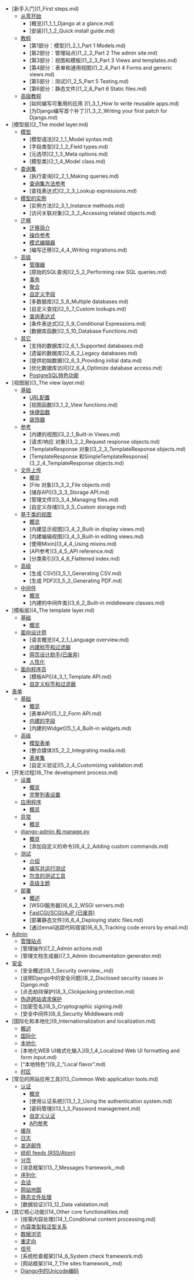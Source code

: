 + [新手入门](1_First steps.md)
  + [从零开始](1_1.md)
    + [概览](1_1_1_Django at a glance.md)
    + [安装](1_1_2_Quick install guide.md)
  + [教程](1_2.md)
    + [第1部分：模型](1_2_1_Part 1 Models.md)
    + [第2部分：管理站点](1_2_2_Part 2 The admin site.md)
    + [第3部分：视图和模板](1_2_3_Part 3 Views and templates.md)
    + [第4部分：表单和通用视图](1_2_4_Part 4 Forms and generic views.md)
    + [第5部分：测试](1_2_5_Part 5 Testing.md)
    + [第6部分：静态文件](1_2_6_Part 6 Static files.md)
  + [高级教程](1_3.md)
    + [如何编写可重用的应用 ](1_3_1_How to write reusable apps.md)
    + [为Django编写首个补丁](1_3_2_Writing your first patch for Django.md)
+ [模型层](2_The model layer.md)
  + [模型](2_1.md)
    + [模型语法](2_1_1_Model syntax.md)
    + [字段类型](2_1_2_Field types.md)
    + [元选项](2_1_3_Meta options.md)
    + [模型类](2_1_4_Model class.md)
  + [查询集](2_2.md)
    + [执行查询](2_2_1_Making queries.md)
    + [查询集方法参考]()
    + [查找表达式](2_2_3_Lookup expressions.md)
  + [模型的实例](2_3.md)
    + [实例方法](2_3_1_Instance methods.md)
    + [访问关联对象](2_3_2_Accessing related objects.md)
  + [迁移](2_4.md)
    + [迁移简介]()
    + [操作参考]()
    + [模式编辑器](2_4_3_SchemaEditor.md)
    + [编写迁移](2_4_4_Writing migrations.md)
  + [高级](2_5.md)
    + [管理器](2_5_1_Manager.md)
    + [原始的SQL查询](2_5_2_Performing raw SQL queries.md)
    + [事务](2_5_3_Transactions.md)
    + [聚合](2_5_4_Aggregation.md)
    + [自定义字段]()
    + [多数据库](2_5_6_Multiple databases.md)
    + [自定义查找](2_5_7_Custom lookups.md)
    + [查询表达式]()
    + [条件表达式](2_5_9_Conditional Expressions.md)
    + [数据库函数](2_5_10_Database Functions.md)
  + [其它](2_6.md)
    + [支持的数据库](2_6_1_Supported databases.md)
    + [遗留的数据库](2_6_2_Legacy databases.md)
    + [提供初始数据](2_6_3_Providing initial data.md)
    + [优化数据库访问](2_6_4_Optimize database access.md)
    + [PostgreSQL特色功能]()
+ [视图层](3_The view layer.md)
  + [基础](3_1.md)
    + [URL配置](3_1_1_URLconfs.md)
    + [视图函数](3_1_2_View functions.md)
    + [快捷函数](3_1_3_Shortcuts.md)
    + [装饰器](3_1_4_Decorators.md)
  + [参考](3_2.md)
    + [内建的视图](3_2_1_Built-in Views.md)
    + [请求/响应 对象](3_2_2_Request response objects.md)
    + [TemplateResponse 对象](3_2_3_TemplateResponse objects.md)
    + [TemplateResponse 和SimpleTemplateResponse](3_2_4_TemplateResponse objects.md)
  + [文件上传](3_3.md)
    + [概览](3_3_1_Overview.md)
    + [File 对象](3_3_2_File objects.md)
    + [储存API](3_3_3_Storage API.md)
    + [管理文件](3_3_4_Managing files.md)
    + [自定义存储](3_3_5_Custom storage.md)
  + [基于类的视图](3_4.md)
    + [概览](3_4_1_Overview.md)
    + [内建显示视图](3_4_2_Built-in display views.md)
    + [内建编辑视图](3_4_3_Built-in editing views.md)
    + [使用Mixin](3_4_4_Using mixins.md)
    + [API参考](3_4_5_API reference.md)
    + [分类索引](3_4_6_Flattened index.md)
  + [高级](3_5.md)
    + [生成 CSV](3_5_1_Generating CSV.md)
    + [生成 PDF](3_5_2_Generating PDF.md)
  + [中间件](3_6.md)
    + [概览](3_6_1_Overview.md)
    + [内建的中间件类](3_6_2_Built-in middleware classes.md)
+ [模板层](4_The template layer.md)
  + [基础](4_1.md)
    + [概览]()
  + [面向设计师](4_2.md)
    + [语言概览](4_2_1_Language overview.md)
    + [内建标签和过滤器]()
    + [网页设计助手(已废弃)]()
    + [人性化](4_2_4_Humanization.md)
  + [面向程序员](4_3.md)
    + [模板API](4_3_1_Template API.md)
    + [自定义标签和过滤器]()
+ [表单](5_Forms.md)
  + [基础](5_1.md)
    + [概览](5_1_1_Overview.md)
    + [表单API](5_1_2_Form API.md)
    + [内建的字段]()
    + [内建的Widget](5_1_4_Built-in widgets.md)
  + [高级](5_2.md)
    + [模型表单]()
    + [整合媒体](5_2_2_Integrating media.md)
    + [表单集](5_2_3_Formsets_.md)
    + [自定义验证](5_2_4_Customizing validation.md)
+ [开发过程](6_The development process.md)
  + [设置](6_1.md)
    + [概览](6_1_1_Overview.md)
    + [完整列表设置]()
  + [应用程序](6_2.md)
    + [概览](6_2_Overview.md)
  + [异常](6_3.md)
    + [概览](6_3_Overview.md)
  + [django-admin 和 manage.py](6_4.md)
    + [概览]()
    + [添加自定义的命令](6_4_2_Adding custom commands.md)
  + [测试](6_5.md)
    + [介绍](6_5_1_Introduction.md)
    + [编写并运行测试]()
    + [包含的测试工具]()
    + [高级主题]()
  + [部署](6_6.md)
    + [概述](6_6_1_Overview.md)
    + [WSGI服务器](6_6_2_WSGI servers.md)
    + [FastCGI/SCGI/AJP (已废弃)]()
    + [部署静态文件](6_6_4_Deploying static files.md)
    + [通过email追踪代码错误](6_6_5_Tracking code errors by email.md)
+ [Admin](7_Admin.md)
  + [管理站点]()
  + [管理操作](7_2_Admin actions.md)
  + [管理文档生成器](7_3_Admin documentation generator.md)
+ [安全](8_Security.md)
  + [安全概述](8_1_Security overview_.md)
  + [说明Django中的安全问题](8_2_Disclosed security issues in Django.md)
  + [点击劫持保护](8_3_Clickjacking protection.md)
  + [伪造跨站请求保护]()
  + [加密签名](8_5_Cryptographic signing.md)
  + [安全中间件](8_6_Security Middleware.md)
+ [国际化和本地化](9_Internationalization and localization.md)
  + [概述](9_1_1_Overview.md)
  + [国际化]()
  + [本地化]()
  + [本地化WEB UI格式化输入](9_1_4_Localized Web UI formatting and form input.md)
  + [“本地特色”](9_2_“Local flavor”.md)
  + [时区]()
+ [常见的网站应用工具](13_Common Web application tools.md)
  + [认证](13_1.md)
    + [概览](13_1_1_Overview.md)
    + [使用认证系统](13_1_2_Using the authentication system.md)
    + [密码管理](13_1_3_Password management.md)
    + [自定义认证]()
    + [API参考]()
  + [缓存]()
  + [日志](13_3_Logging.md)
  + [发送邮件]()
  + [组织 feeds (RSS/Atom)]()
  + [分页](13_6_Pagination.md)
  + [消息框架](13_7_Messages framework_.md)
  + [序列化]()
  + [会话](13_9_1_Sessions.md)
  + [网站地图]()
  + [静态文件处理]()
  + [数据验证](13_12_Data validation.md)
+ [其它核心功能](14_Other core functionalities.md)
  + [按需内容处理](14_1_Conditional content processing.md)
  + [内容类型和泛型关系]()
  + [数据浏览]()
  + [重定向](14_4_1_Redirects.md)
  + [信号](14_5_Signals.md)
  + [系统检查框架](14_6_System check framework.md)
  + [网站框架](14_7_The sites framework_.md)
  + [Django中的Unicode编码]()
